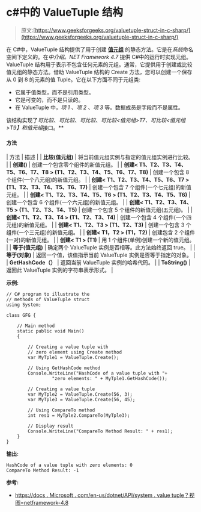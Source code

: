 # c#中的 ValueTuple 结构

> 原文:[https://www.geeksforgeeks.org/valuetuple-struct-in-c-sharp/](https://www.geeksforgeeks.org/valuetuple-struct-in-c-sharp/)

在 C#中，ValueTuple 结构提供了用于创建 [**值元组**](https://www.geeksforgeeks.org/valuetuple-in-c-sharp/) 的静态方法。它是在*系统*命名空间下定义的。在*中介绍。NET Framework 4.7* 提供 C#中的运行时实现元组。ValueTuple 结构用于表示不包含任何元素的元组。通常，它提供用于创建或比较值元组的静态方法。借助 ValueTuple 结构的 Create 方法，您可以创建一个保存从 0 到 8 的元素的值 Tuple。它在以下方面不同于元组类:

*   它属于值类型，而不是引用类型。
*   它是可变的，而不是只读的。
*   在 ValueTuple 中，*项 1* 、*项 2* 、*项 3* 等。数据成员是字段而不是属性。

该结构实现了*可比较*、*可比较*、*可比较*、*可比较<值元组>T7、*可比较<值元组>T9】和*值元组*接口。**

#### 方法

| 方法 | 描述 |
| **比较(值元组)** | 将当前值元组实例与指定的值元组实例进行比较。 |
| **创建()** | 创建一个包含零个组件的新值元组。 |
| **创建< T1、T2、T3、T4、T5、T6、T7、T8 > (T1、T2、T3、T4、T5、T6、T7、T8)** | 创建一个包含 8 个组件(一个八元组)的新值元组。 |
| **创建< T1、T2、T3、T4、T5、T6、T7 > (T1、T2、T3、T4、T5、T6、T7)** | 创建一个包含 7 个组件(一个七元组)的新值元组。 |
| **创建< T1、T2、T3、T4、T5、T6 > (T1、T2、T3、T4、T5、T6)** | 创建一个包含 6 个组件(一个六元组)的新值元组。 |
| **创建< T1、T2、T3、T4、T5 > (T1、T2、T3、T4、T5)** | 创建一个包含 5 个组件的新值元组(五元组)。 |
| **创建< T1、T2、T3、T4 > (T1、T2、T3、T4)** | 创建一个包含 4 个组件(一个四元组)的新值元组。 |
| **创建< T1、T2、T3 > (T1、T2、T3)** | 创建一个包含 3 个组件(一个三元组)的新值元组。 |
| **创建< T1，T2 > (T1，T2)** | 创建包含 2 个组件(一对)的新值元组。 |
| **创建< T1 > (T1)** | 用 1 个组件(单例)创建一个新的值元组。 |
| **等于(值元组)** | 确定两个 ValueTuple 实例是否相等。此方法始终返回 true。 |
| **等于(对象)** | 返回一个值，该值指示当前 ValueTuple 实例是否等于指定的对象。 |
| **GetHashCode（）** | 返回当前 ValueTuple 实例的哈希代码。 |
| **ToString()** | 返回此 ValueTuple 实例的字符串表示形式。 |

**示例:**

```
// C# program to illustrate the 
// methods of ValueTuple struct
using System;

class GFG {

    // Main method
    static public void Main()
    {

        // Creating a value tuple with 
        // zero element using Create method
        var MyTple1 = ValueTuple.Create();

        // Using GetHashCode method
        Console.WriteLine("HashCode of a value tuple with "+
                 "zero elements: " + MyTple1.GetHashCode());

        // Creating a value tuple 
        var MyTple2 = ValueTuple.Create(56, 3);
        var MyTple3 = ValueTuple.Create(56, 45);

        // Using CompareTo method
        int res1 = MyTple2.CompareTo(MyTple3);

        // Display result
        Console.WriteLine("CompareTo Method Result: " + res1);
    }
}
```

**输出:**

```
HashCode of a value tuple with zero elements: 0
CompareTo Method Result: -1

```

**参考:**

*   [https://docs . Microsoft . com/en-us/dotnet/API/system . value tuple？视图=netframework-4.8](https://docs.microsoft.com/en-us/dotnet/api/system.valuetuple?view=netframework-4.8)